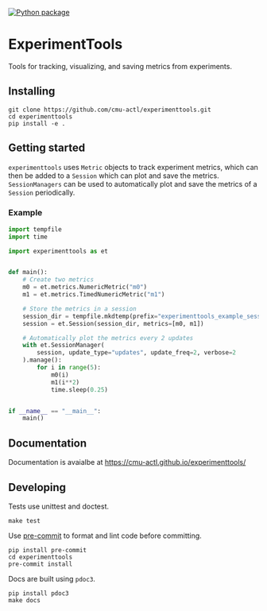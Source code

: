 [![Python package](https://github.com/cmu-actl/experimenttools/actions/workflows/python-package.yml/badge.svg)](https://github.com/cmu-actl/experimenttools/actions/workflows/python-package.yml)

# ExperimentTools

Tools for tracking, visualizing, and saving metrics from experiments.

## Installing

```shell
git clone https://github.com/cmu-actl/experimenttools.git
cd experimenttools
pip install -e .
```

## Getting started

`experimenttools` uses `Metric` objects to track experiment metrics, which can then be added to a `Session` which can plot and save the metrics. `SessionManagers` can be used to automatically plot and save the metrics of a `Session` periodically.

### Example
```python
import tempfile
import time

import experimenttools as et


def main():
    # Create two metrics
    m0 = et.metrics.NumericMetric("m0")
    m1 = et.metrics.TimedNumericMetric("m1")

    # Store the metrics in a session
    session_dir = tempfile.mkdtemp(prefix="experimenttools_example_session_manager_")
    session = et.Session(session_dir, metrics=[m0, m1])

    # Automatically plot the metrics every 2 updates
    with et.SessionManager(
        session, update_type="updates", update_freq=2, verbose=2
    ).manage():
        for i in range(5):
            m0(i)
            m1(i**2)
            time.sleep(0.25)


if __name__ == "__main__":
    main()
```

## Documentation

Documentation is avaialbe at https://cmu-actl.github.io/experimenttools/

## Developing

Tests use unittest and doctest.

```shell
make test
```

Use [pre-commit](https://pre-commit.com) to format and lint code before committing.

```shell
pip install pre-commit
cd experimenttools
pre-commit install
```

Docs are built using `pdoc3`.

```shell
pip install pdoc3
make docs
```
